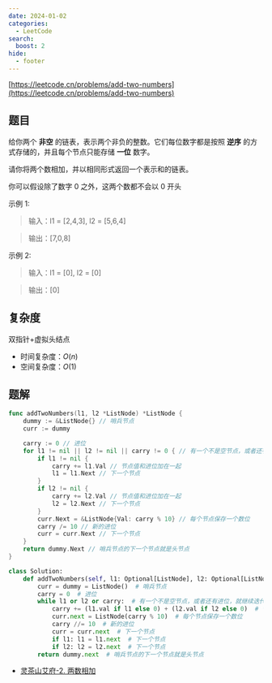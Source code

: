 ```yaml
---
date: 2024-01-02
categories:
  - LeetCode
search:
  boost: 2
hide:
  - footer
---
```


[https://leetcode.cn/problems/add-two-numbers](https://leetcode.cn/problems/add-two-numbers)

## 题目

给你两个 **非空** 的链表，表示两个非负的整数。它们每位数字都是按照 **逆序** 的方式存储的，并且每个节点只能存储 **一位** 数字。

请你将两个数相加，并以相同形式返回一个表示和的链表。

你可以假设除了数字 0 之外，这两个数都不会以 0 开头

示例 1:

> 输入：l1 = [2,4,3], l2 = [5,6,4]

> 输出：[7,0,8]

示例 2:

> 输入：l1 = [0], l2 = [0]

> 输出：[0]

## 复杂度

双指针+虚拟头结点

- 时间复杂度：$O(n)$
- 空间复杂度：$O(1)$

## 题解

```go title="Go"
func addTwoNumbers(l1, l2 *ListNode) *ListNode {
    dummy := &ListNode{} // 哨兵节点
    curr := dummy

    carry := 0 // 进位
    for l1 != nil || l2 != nil || carry != 0 { // 有一个不是空节点，或者还有进位，就继续迭代
        if l1 != nil {
            carry += l1.Val // 节点值和进位加在一起
            l1 = l1.Next // 下一个节点
        }
        if l2 != nil {
            carry += l2.Val // 节点值和进位加在一起
            l2 = l2.Next // 下一个节点
        }
        curr.Next = &ListNode{Val: carry % 10} // 每个节点保存一个数位
        carry /= 10 // 新的进位
        curr = curr.Next // 下一个节点
    }
    return dummy.Next // 哨兵节点的下一个节点就是头节点
}
```

```python title="Python"
class Solution:
    def addTwoNumbers(self, l1: Optional[ListNode], l2: Optional[ListNode]) -> Optional[ListNode]:
        curr = dummy = ListNode()  # 哨兵节点
        carry = 0  # 进位
        while l1 or l2 or carry:  # 有一个不是空节点，或者还有进位，就继续迭代
            carry += (l1.val if l1 else 0) + (l2.val if l2 else 0)  # 节点值和进位加在一起
            curr.next = ListNode(carry % 10)  # 每个节点保存一个数位
            carry //= 10  # 新的进位
            curr = curr.next  # 下一个节点
            if l1: l1 = l1.next  # 下一个节点
            if l2: l2 = l2.next  # 下一个节点
        return dummy.next  # 哨兵节点的下一个节点就是头节点
```

- [灵茶山艾府-2. 两数相加](https://leetcode.cn/problems/add-two-numbers/solutions/2327008/dong-hua-jian-ji-xie-fa-cong-di-gui-dao-oe0di/)
